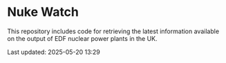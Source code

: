 # Nuke Watch

This repository includes code for retrieving the latest information available on the output of EDF nuclear power plants in the UK.

Last updated: 2025-05-20 13:29